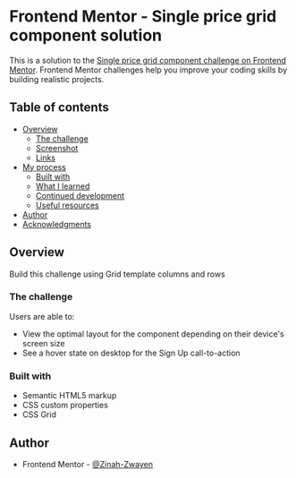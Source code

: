# Frontend Mentor - Single price grid component solution

This is a solution to the [Single price grid component challenge on Frontend Mentor](https://www.frontendmentor.io/challenges/single-price-grid-component-5ce41129d0ff452fec5abbbc). Frontend Mentor challenges help you improve your coding skills by building realistic projects. 

## Table of contents

- [Overview](#overview)
  - [The challenge](#the-challenge)
  - [Screenshot](#screenshot)
  - [Links](#links)
- [My process](#my-process)
  - [Built with](#built-with)
  - [What I learned](#what-i-learned)
  - [Continued development](#continued-development)
  - [Useful resources](#useful-resources)
- [Author](#author)
- [Acknowledgments](#acknowledgments)

## Overview
Build this challenge using Grid template columns and rows

### The challenge

Users are able to:

- View the optimal layout for the component depending on their device's screen size
- See a hover state on desktop for the Sign Up call-to-action


### Built with

- Semantic HTML5 markup
- CSS custom properties
- CSS Grid



## Author

- Frontend Mentor - [@Zinah-Zwayen](https://www.frontendmentor.io/profile/zinah-zwayen)


